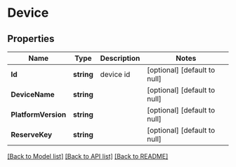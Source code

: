 # Device

## Properties
Name | Type | Description | Notes
------------ | ------------- | ------------- | -------------
**Id** | **string** | device id | [optional] [default to null]
**DeviceName** | **string** |  | [optional] [default to null]
**PlatformVersion** | **string** |  | [optional] [default to null]
**ReserveKey** | **string** |  | [optional] [default to null]

[[Back to Model list]](../README.md#documentation-for-models) [[Back to API list]](../README.md#documentation-for-api-endpoints) [[Back to README]](../README.md)



